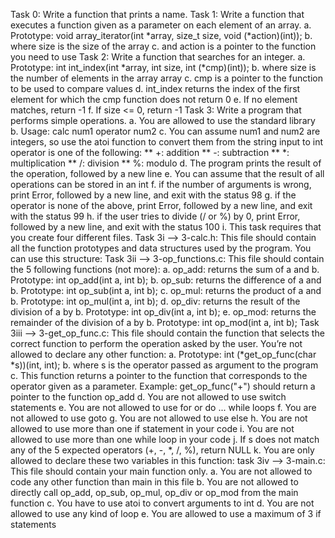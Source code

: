 Task 0: Write a function that prints a name.
Task 1: Write a function that executes a function given as a parameter on each element of an array.
	a. Prototype: void array_iterator(int *array, size_t size, void (*action)(int));
	b. where size is the size of the array
	c. and action is a pointer to the function you need to use
Task 2: Write a function that searches for an integer.
	a. Prototype: int int_index(int *array, int size, int (*cmp)(int));
	b. where size is the number of elements in the array array
	c. cmp is a pointer to the function to be used to compare values
	d. int_index returns the index of the first element for which the cmp function does not return 0
	e. If no element matches, return -1
	f. If size <= 0, return -1
Task 3: Write a program that performs simple operations.
	a. You are allowed to use the standard library
	b. Usage: calc num1 operator num2
	c. You can assume num1 and num2 are integers, so use the atoi function to convert them from the string input to int
	   operator is one of the following:
		** +: addition
		** -: subtraction
		** *: multiplication
		** /: division
		** %: modulo
	d. The program prints the result of the operation, followed by a new line
	e. You can assume that the result of all operations can be stored in an int
	f. if the number of arguments is wrong, print Error, followed by a new line, and exit with the status 98
	g. if the operator is none of the above, print Error, followed by a new line, and exit with the status 99
	h. if the user tries to divide (/ or %) by 0, print Error, followed by a new line, and exit with the status 100
	i. This task requires that you create four different files.
Task 3i --> 3-calc.h: This file should contain all the function prototypes and data structures used by the program. You can use this structure:
Task 3ii --> 3-op_functions.c: This file should contain the 5 following functions (not more):
	a. op_add: returns the sum of a and b. Prototype: int op_add(int a, int b);
	b. op_sub: returns the difference of a and b. Prototype: int op_sub(int a, int b);
	c. op_mul: returns the product of a and b. Prototype: int op_mul(int a, int b);
	d. op_div: returns the result of the division of a by b. Prototype: int op_div(int a, int b);
	e. op_mod: returns the remainder of the division of a by b. Prototype: int op_mod(int a, int b);
Task 3iii --> 3-get_op_func.c: This file should contain the function that selects the correct function to perform the operation asked by the user. You’re not allowed to declare any other function:
	a. Prototype: int (*get_op_func(char *s))(int, int);
	b. where s is the operator passed as argument to the program
	c. This function returns a pointer to the function that corresponds to the operator given as a parameter. Example: get_op_func("+") should return a pointer to the function op_add
	d. You are not allowed to use switch statements
	e. You are not allowed to use for or do ... while loops
	f. You are not allowed to use goto
	g. You are not allowed to use else
	h. You are not allowed to use more than one if statement in your code
	i. You are not allowed to use more than one while loop in your code
	j. If s does not match any of the 5 expected operators (+, -, *, /, %), return NULL
	k. You are only allowed to declare these two variables in this function:
task 3iv --> 3-main.c: This file should contain your main function only.
	a. You are not allowed to code any other function than main in this file
	b. You are not allowed to directly call op_add, op_sub, op_mul, op_div or op_mod from the main function
	c. You have to use atoi to convert arguments to int
	d. You are not allowed to use any kind of loop
	e. You are allowed to use a maximum of 3 if statements
